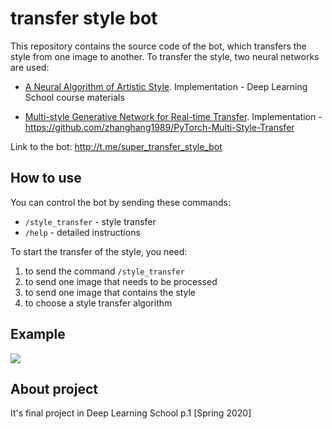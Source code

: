 # transfer style bot

This repository contains the source code of the bot, which transfers the style from one image to another. To transfer the style, two neural networks are used:

* [A Neural Algorithm of Artistic Style](https://arxiv.org/abs/1508.06576). Implementation - Deep Learning School course materials

* [Multi-style Generative Network for Real-time Transfer](https://arxiv.org/abs/1703.06953). Implementation - https://github.com/zhanghang1989/PyTorch-Multi-Style-Transfer

Link to the bot: http://t.me/super_transfer_style_bot



## How to use

You can control the bot by sending these commands:

* `/style_transfer` - style transfer
* `/help` - detailed instructions

To start the transfer of the style, you need:

1. to send the command `/style_transfer`
2. to send one image that needs to be processed
3. to send one image that contains the style
4. to choose a style transfer algorithm



## Example

<img src="https://github.com/Ivashnikov/transfer_style_bot/tree/master/images/example.png"></img>



## About project

It's final project in Deep Learning School p.1 [Spring 2020]